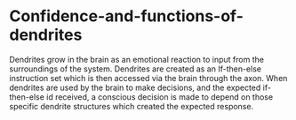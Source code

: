 # Confidence-and-functions-of-dendrites
Dendrites grow in the brain as an emotional reaction to input from the surroundings of the system. Dendrites are created as an If-then-else instruction set which is then accessed via the brain through the axon. When dendrites are used by the brain to make decisions, and the expected if-then-else id received, a conscious decision is made to depend on those specific dendrite structures which created the expected response.

